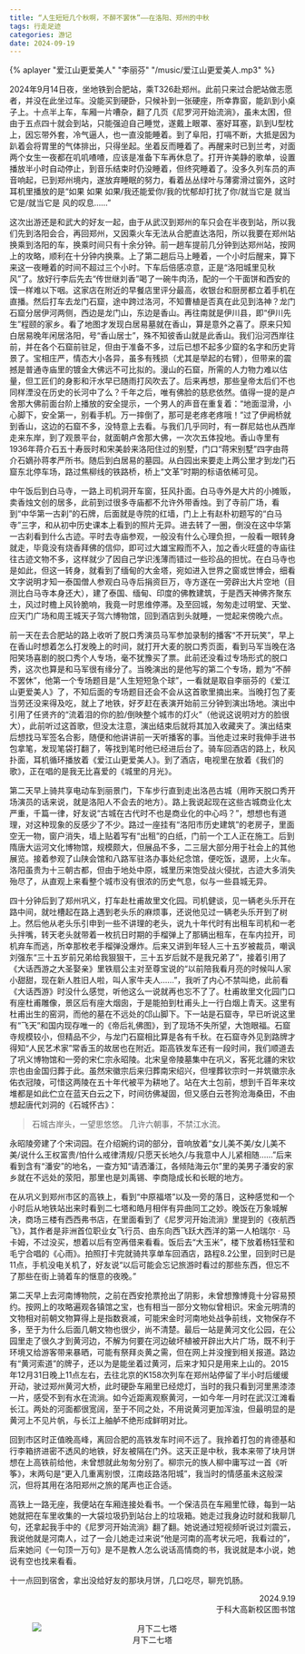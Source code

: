 ```yaml
---
title: “人生短短几个秋啊，不醉不罢休”——在洛阳、郑州的中秋
tags: 行走足迹
categories: 游记
date: 2024-09-19
---
```


<script src="https://cdn.jsdelivr.net/npm/aplayer/dist/APlayer.min.js"></script>

{% aplayer "爱江山更爱美人" "李丽芬" "/music/爱江山更爱美人.mp3" %}

2024年9月14日夜，坐地铁到合肥站，乘T326赴郑州。此前只来过合肥站做志愿者，并没在此坐过车。没能买到硬卧，只候补到一张硬座，所幸靠窗，能趴到小桌子上。十点半上车，车厢一片嘈杂，翻了几页《尼罗河开始流淌》，虽未太困，但由于五点四十就会到站，只能强迫自己睡觉，遂戴上眼罩、塞好耳塞，趴到U型枕上，因忘带外套，冷气逼人，也一直没能睡着。到了阜阳，打嗝不断，大抵是因为趴着会将胃里的气体排出，只得坐起。坐着反而睡着了。再醒来时已到兰考，对面两个女生一夜都在叽叽喳喳，应该是准备下车再休息了。打开许美静的歌单，设置播放半小时自动停止，到音乐结束时仍没睡着，但终究睡着了。没多久列车员的声音响起，已到郑州境内，遂放弃睡眠的努力，看着丛丛绿叶与薄雾滑过窗外，这时耳机里播放的是“如果 如果 如果/我还能爱你/我的忧郁却打扰了你/就当它是 就当它是/就当它是 风的叹息……”

这次出游还是和武大的好友一起，由于从武汉到郑州的车只会在半夜到站，所以我们先到洛阳会合，再回郑州，又因乘火车无法从合肥直达洛阳，所以我要在郑州站换乘到洛阳的车，换乘时间只有十余分钟。前一趟车提前几分钟到达郑州站，按网上的攻略，顺利在十分钟内换乘。上了第二趟后马上睡着，一个小时后醒来，算下来这一夜睡着的时间不超过三个小时。下车后倍感凉意，正是“洛阳城里见秋风”了。放好行李后先去“传世继刘香”喝了一碗牛肉汤，配的一个干面饼和西安的馍一样难以下咽。这家店在附近的早餐店里评分最高，收银台和厨房都立着手机在直播。然后打车去龙门石窟，途中跨过洛河，不知曹植是否真在此见到洛神？龙门石窟分居伊河两侧，西边是龙门山，东边是香山。再往南就是伊川县，即“伊川先生”程颐的家乡。看了地图才发现白居易墓就在香山，算是意外之喜了。原来只知白居易晚年闲居洛阳，号“香山居士”，殊不知彼香山就是此香山。我们沿河西岸往前，并在各个石窟前驻足，但由于准备不多，过后已想不起多少窟的名字和历史背景了。宝相庄严，情态大小各异，虽多有残损（尤其是举起的右臂），但带来的震撼是普通寺庙里的镀金大佛远不可比拟的。漫山的石窟，所需的人力物力难以估量，但工匠们的身影和汗水早已随雨打风吹去了。后来再想，那些皇帝太后们不也同样湮没在历史的长河中了么？千年之后，唯有佛脸的慈悲依然。值得一提的是卢舍那大佛前面台阶上播放的安全提示，一个男人的声音在重复着：“地面湿滑，小心脚下，安全第一，别看手机。万一摔倒了，那可是老疼老疼哦！”过了伊阙桥就到香山，这边的石窟不多，没特意上去看。与我们几乎同时，有一群尼姑也从西岸走来东岸，到了观景平台，就面朝卢舍那大佛，一次次五体投地。香山寺里有1936年蒋介石五十寿辰时和宋美龄来洛阳住过的别墅，门口“蒋宋别墅”四字由蒋介石嫡孙蒋孝严所书。随后到白居易的墓园。从白园出来要走上两公里才到龙门石窟东北停车场，路过焦柳线的铁路桥，桥上“文革”时期的标语依稀可见。

中午饭后到白马寺，一路上司机洞开车窗，狂风扑面。白马寺外是大片的小摊贩，卖香烛文创的居多，此前到过很多寺庙都不允许外带香烛。到了寺前广场，看到“中华第一古刹”的石牌，后面就是寺院的红墙，门上上有赵朴初题写的“白马寺”三字，和从初中历史课本上看到的照片无异。进去转了一圈，倒没在这中华第一古刹看到什么古迹。平时去寺庙参观，一般没有什么心理负担，一般看一眼转身就走，毕竟没有烧香拜佛的信仰，即可过大雄宝殿而不入，加之香火旺盛的寺庙往往古迹文物不多，这样就少了因自己学识浅薄而错过一些珍品的担忧。在白马寺也是如此，但这一转身，就看到了缅甸的大金塔，宛如进入世界之窗或世博会，细看文字说明才知一泰国僧人参观白马寺后捐资巨万，寺方遂在一旁辟出大片空地（目测比白马寺本身还大），建了泰国、缅甸、印度的佛教建筑，于是西天神佛齐聚东土，风过时檐上风铃脆响，我竟一时思维停滞。及至回城，匆匆走过明堂、天堂、应天门广场和周王城天子驾六博物馆，回到酒店到头就睡，一觉起来傍晚六点。

前一天在去合肥站的路上收听了脱口秀演员马军参加录制的播客“不开玩笑”，早上在香山时想着怎么打发晚上的时间，就打开大麦的脱口秀页面，看到马军当晚在洛阳笑场喜剧的脱口秀个人专场，毫不犹豫买了票。此前还没看过专场形式的脱口秀，这次也算是和马军很有缘分了。当晚演出的是他写的第二个专场，题为“不醉不罢休”，他第一个专场题目是“人生短短急个球”，一看就是取自李丽芬的《爱江山更爱美人》了，不知后面的专场题目还会不会从这首歌里摘出来。当晚打包了麦当劳还没来得及吃，就上了地铁，好歹赶在表演开始前三分钟到演出场地。演出中引用了任贤齐的“流着泪的你的脸/倒映整个城市的灯火”（他说这说明对方的脸很大），此前听过这首歌，但没太注意，演出结束后就将其加入收藏夹了。演出结束后想找马军签名合影，随便和他讲讲前一天听播客的事。当他走过来时我伸手进书包拿笔，发现笔袋打翻了，等找到笔时他已经进后台了。骑车回酒店的路上，秋风扑面，耳机循环播放着《爱江山更爱美人》。到了酒店，电视里在放着《我们的歌》，正在唱的是我无比喜爱的《城里的月光》。

第二天早上骑共享电动车到丽景门，下车步行直到走出洛邑古城（用昨天脱口秀开场演员的话来说，就是洛阳人不会去的地方）。路上我说起现在这些古城商业化太严重，千篇一律，好友说“古城在古代时不也是商业化的中心吗？”，想想也有道理，对这种现象的反感少了不少。路过一座挂有“洛阳市历史建筑”的老房子，里面空无一物，窗户消失，墙上贴着写有“出租”的白纸，门前一个工人正在施工。后到隋唐大运河文化博物馆，规模颇大，但展品不多，二三层大部分用于社会上的其他展览。接着参观了山陕会馆和八路军驻洛办事处纪念馆，便吃饭，退房，上火车。洛阳虽贵为十三朝古都，但由于地处中原，城里历来饱受战火侵扰，古迹大多消失殆尽了，从直观上来看整个城市没有很浓的历史气息，似与一些县城无异。

四十分钟后到了郑州巩义，打车赴杜甫故里文化园。司机健谈，见一辆老头乐开在路中间，就吐槽起在路上遇到老头乐的麻烦事，还说他见过一辆老头乐开到了树上。然后他从老头乐引申到一些不讲理的老头，说九十年代时有出租车司机和一老头拌嘴，转天老头就带着一枚抗日时期的手榴弹上了那辆出租车，在车内拉开，司机弃车而逃，所幸那枚老手榴弹没爆炸。后来又讲到年轻人三十五岁被裁员，嘲讽刘强东“三十五岁前兄弟给我狠狠干，三十五岁后就不是我兄弟了”，接着引用了《大话西游之大圣娶亲》里铁扇公主对至尊宝说的“以前陪我看月亮的时候叫人家小甜甜，现在新人胜旧人啦，叫人家牛夫人……”，我听了内心不禁叫绝，此前看《大话西游》时没什么感觉，听他这么一说就再也忘不了了。杜甫故里文化园门口有座杜甫雕像，景区后有座大烟囱，于是能拍到杜甫头上一行白烟上青天。这里有杜甫出生的窑洞，而他的墓在不远处的邙山脚下。下一站是石窟寺，早已听说这里有“飞天”和国内现存唯一的《帝后礼佛图》，到了现场不失所望，大饱眼福。石窟寺规模较小，但精品不少，与龙门石窟相比算是各有千秋。在石窟寺外见到路牌才得知“人民艺术家”常香玉的故居也在附近。距高铁发车还有一段时间，我们顺道去了巩义博物馆和一旁的宋仁宗永昭陵。北宋皇帝陵墓集中在巩义，客死北疆的宋钦宗也由金国归葬于此。虽然宋徽宗后来归葬南宋绍兴，但埋葬钦宗时一并筑徽宗永佑衣冠陵，可惜这两陵在五十年代被平为耕地了。站在大土包前，想到千百年来坟堆都是如此伫立在蓝天白云之下，时间彷佛凝固，但又感白云苍狗沧海桑田，不由想起唐代刘洞的《石城怀古》：

> 石城古岸头，一望思悠悠。
> 几许六朝事，不禁江水流。

永昭陵旁建了个宋词园。在介绍婉约词的部分，音响放着“女儿美不美/女儿美不美/说什么王权富贵/怕什么戒律清规/只愿天长地久/与我意中人儿紧相随……”后来看到含有“潘安”的地名，一查方知“请洒潘江，各倾陆海云尔”里的美男子潘安的家乡就在不远处的荥阳，那里也是刘禹锡、李商隐成长和长眠的地方。

在从巩义到郑州市区的高铁上，看到“中原福塔”以及一旁的落日，这种感觉和一个小时后从地铁站出来时看到二七塔和皓月相伴有异曲同工之妙。晚饭在万象城解决，商场三楼有西西弗书店，在里面看到了《尼罗河开始流淌》里提到的《夜航西飞》，其作者是非洲首位职业女飞行员、由东向西飞跃大西洋的第一人柏瑞尔 · 马卡姆，不过没买，想着以后有空再借来看看。饭后去“大玉米”，楼下放着杨钰莹和毛宁合唱的《心雨》。拍照打卡完就骑共享单车回酒店，路程8.2公里，回到时已是11点，手机没电关机了，好友说“以后可能会忘记旅游时看过的那些东西，但忘不了那些在街上骑着车的惬意的夜晚。”

第二天早上去河南博物院，之前在西安抢票抢出了阴影，未曾想豫博竟十分容易预约。按网上的攻略遍观各镇馆之宝，也有相当一部分文物似曾相识。宋金元明清的文物相对前朝文物算得上是指数衰减，可能宋金时河南地处战争前线，文物保存不多，至于为什么后面几朝文物也很少，尚不清楚。最后一站是黄河文化公园，在公园里走了很久才到黄河边，不解为何要在河边破坏植被开辟出大片广场，既不利于环境又给游客带来暴晒，可能有祭拜炎黄之需，但在网上并没搜到相关报道。路边有“黄河索道”的牌子，还以为是能坐着过黄河，后来才知只是用来上山的。2015年12月31日晚上11点左右，去往北京的K158次列车在郑州站停留了半小时后缓缓开动，驶过郑州黄河大桥，此时硬卧车厢里已经熄灯，当时的我只看到河里黑漆漆一片，感受不到有水在流淌。如今近距离观察黄河，一如今年一月时在武汉江滩看长江。两处的河面都很宽阔，至于不同之处，不用说黄河更加浑浊，但最明显的是黄河上不见片帆，与长江上舳舻不绝形成鲜明对比。

回到市区时正值晚高峰，离回合肥的高铁发车时间不远了。我拎着打包的肯德基和行李箱挤进密不透风的地铁，好友被隔在门外。这天正是中秋，我本来带了块月饼想在上高铁前给他，未曾想就此匆匆分别了。柳宗元的族人柳中庸写过一首《听筝》，末两句是“更入几重离别恨，江南歧路洛阳城”，我当时的情感虽未这般深沉，但将其用在洛阳郑州之旅的尾声也正合适。

高铁上一路无座，我便站在车厢连接处看书。一个保洁员在车厢里忙碌，每到一站她就把在车里收集的一大袋垃圾扔到站台上的垃圾箱。她走过我身边时就和我聊几句，还拿起我手中的《尼罗河开始流淌》翻了翻。她说通过短视频听说过刘震云，我说他就是河南人，过了一会儿她走过来说“他是河南的高考状元吧，我看过的”，后来她问《一句顶一万句》是不是教人怎么说话高情商的书，我说就是本小说，她说有空也找来看看。

十一点回到宿舍，拿出没给好友的那块月饼，几口吃尽，聊充饥肠。

<div style="text-align: right;">2024.9.19<br/>于科大高新校区图书馆</div>

<figure style="text-align: center;">
  <img src="https://s3.bmp.ovh/imgs/2024/12/31/962212d8394ae86d.jpg" alt="月下二七塔" style="display: block; margin-left: auto; margin-right: auto;">
  <figcaption>月下二七塔</figcaption>
</figure>